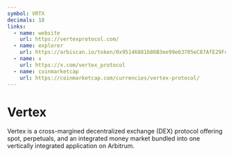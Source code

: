```yaml
---
symbol: VRTX
decimals: 18
links:
  - name: website
    url: https://vertexprotocol.com/
  - name: explorer
    url: https://arbiscan.io/token/0x95146881b86B3ee99e63705eC87AfE29Fcc044D9
  - name: x
    url: https://x.com/vertex_protocol
  - name: coinmarketcap
    url: https://coinmarketcap.com/currencies/vertex-protocol/
---
```


# Vertex

Vertex is a cross-margined decentralized exchange (DEX) protocol offering spot, perpetuals, and an integrated money market bundled into one vertically integrated application on Arbitrum.
